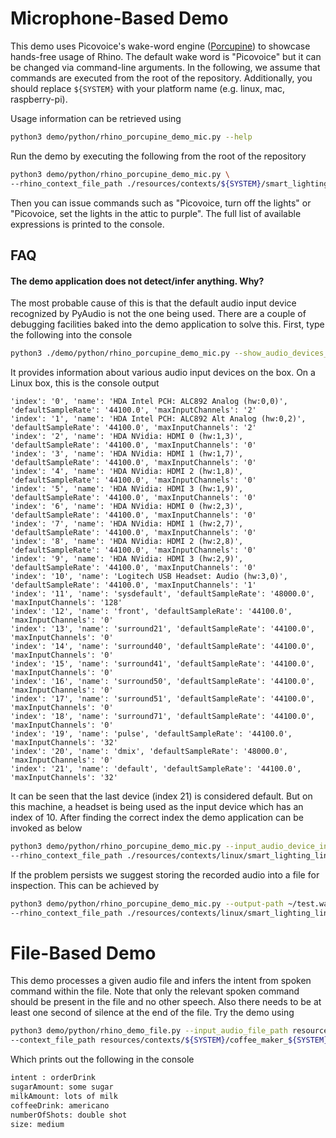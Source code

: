 # Microphone-Based Demo

This demo uses Picovoice's wake-word engine ([Porcupine](https://github.com/Picovoice/porcupine)) to showcase hands-free
usage of Rhino. The default wake word is "Picovoice" but it can be changed via command-line arguments. In the following,
we assume that commands are executed from the root of the repository. Additionally, you should replace `${SYSTEM}` with
your platform name (e.g. linux, mac, raspberry-pi).

Usage information can be retrieved using

```bash
python3 demo/python/rhino_porcupine_demo_mic.py --help
```

Run the demo by executing the following from the root of the repository

```bash
python3 demo/python/rhino_porcupine_demo_mic.py \
--rhino_context_file_path ./resources/contexts/${SYSTEM}/smart_lighting_${SYSTEM}.rhn
```

Then you can issue commands such as "Picovoice, turn off the lights" or
"Picovoice, set the lights in the attic to purple". The full list of available expressions is printed to the console.

## FAQ

#### The demo application does not detect/infer anything. Why?

The most probable cause of this is that the default audio input device recognized by PyAudio is not the one being used.
There are a couple of debugging facilities baked into the demo application to solve this. First, type the following into
the console

```bash
python3 ./demo/python/rhino_porcupine_demo_mic.py --show_audio_devices_info
```

It provides information about various audio input devices on the box. On a Linux box, this is the console output

```
'index': '0', 'name': 'HDA Intel PCH: ALC892 Analog (hw:0,0)', 'defaultSampleRate': '44100.0', 'maxInputChannels': '2'
'index': '1', 'name': 'HDA Intel PCH: ALC892 Alt Analog (hw:0,2)', 'defaultSampleRate': '44100.0', 'maxInputChannels': '2'
'index': '2', 'name': 'HDA NVidia: HDMI 0 (hw:1,3)', 'defaultSampleRate': '44100.0', 'maxInputChannels': '0'
'index': '3', 'name': 'HDA NVidia: HDMI 1 (hw:1,7)', 'defaultSampleRate': '44100.0', 'maxInputChannels': '0'
'index': '4', 'name': 'HDA NVidia: HDMI 2 (hw:1,8)', 'defaultSampleRate': '44100.0', 'maxInputChannels': '0'
'index': '5', 'name': 'HDA NVidia: HDMI 3 (hw:1,9)', 'defaultSampleRate': '44100.0', 'maxInputChannels': '0'
'index': '6', 'name': 'HDA NVidia: HDMI 0 (hw:2,3)', 'defaultSampleRate': '44100.0', 'maxInputChannels': '0'
'index': '7', 'name': 'HDA NVidia: HDMI 1 (hw:2,7)', 'defaultSampleRate': '44100.0', 'maxInputChannels': '0'
'index': '8', 'name': 'HDA NVidia: HDMI 2 (hw:2,8)', 'defaultSampleRate': '44100.0', 'maxInputChannels': '0'
'index': '9', 'name': 'HDA NVidia: HDMI 3 (hw:2,9)', 'defaultSampleRate': '44100.0', 'maxInputChannels': '0'
'index': '10', 'name': 'Logitech USB Headset: Audio (hw:3,0)', 'defaultSampleRate': '44100.0', 'maxInputChannels': '1'
'index': '11', 'name': 'sysdefault', 'defaultSampleRate': '48000.0', 'maxInputChannels': '128'
'index': '12', 'name': 'front', 'defaultSampleRate': '44100.0', 'maxInputChannels': '0'
'index': '13', 'name': 'surround21', 'defaultSampleRate': '44100.0', 'maxInputChannels': '0'
'index': '14', 'name': 'surround40', 'defaultSampleRate': '44100.0', 'maxInputChannels': '0'
'index': '15', 'name': 'surround41', 'defaultSampleRate': '44100.0', 'maxInputChannels': '0'
'index': '16', 'name': 'surround50', 'defaultSampleRate': '44100.0', 'maxInputChannels': '0'
'index': '17', 'name': 'surround51', 'defaultSampleRate': '44100.0', 'maxInputChannels': '0'
'index': '18', 'name': 'surround71', 'defaultSampleRate': '44100.0', 'maxInputChannels': '0'
'index': '19', 'name': 'pulse', 'defaultSampleRate': '44100.0', 'maxInputChannels': '32'
'index': '20', 'name': 'dmix', 'defaultSampleRate': '48000.0', 'maxInputChannels': '0'
'index': '21', 'name': 'default', 'defaultSampleRate': '44100.0', 'maxInputChannels': '32'
```

It can be seen that the last device (index 21) is considered default. But on this machine, a headset is being used as
the input device which has an index of 10. After finding the correct index the demo application can be invoked as below

```bash
python3 demo/python/rhino_porcupine_demo_mic.py --input_audio_device_index 10 \
--rhino_context_file_path ./resources/contexts/linux/smart_lighting_linux.rhn
```

If the problem persists we suggest storing the recorded audio into a file for inspection. This can be achieved by

```bash
python3 demo/python/rhino_porcupine_demo_mic.py --output-path ~/test.wav \
--rhino_context_file_path ./resources/contexts/linux/smart_lighting_linux.rhn
```

# File-Based Demo

This demo processes a given audio file and infers the intent from spoken command within the file. Note that only the
relevant spoken command should be present in the file and no other speech. Also there needs to be at least one second of
silence at the end of the file. Try the demo using

```bash
python3 demo/python/rhino_demo_file.py --input_audio_file_path resources/audio_samples/test_within_context.wav \
--context_file_path resources/contexts/${SYSTEM}/coffee_maker_${SYSTEM}.rhn 
```

Which prints out the following in the console

```bash
intent : orderDrink
sugarAmount: some sugar
milkAmount: lots of milk
coffeeDrink: americano
numberOfShots: double shot
size: medium
```

